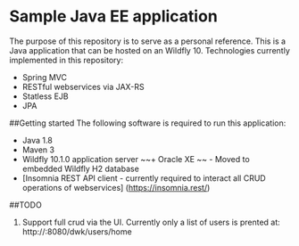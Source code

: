 # Sample Java EE application
The purpose of this repository is to serve as a personal reference. This is a Java application that can be hosted on an Wildfly 10. Technologies currently implemented in this repository:

+ Spring MVC
+ RESTful webservices via JAX-RS
+ Statless EJB
+ JPA


##Getting started
The following software is required to run this application:

+ Java 1.8
+ Maven 3
+ Wildfly 10.1.0 application server
~~+ Oracle XE ~~ - Moved to embedded Wildfly H2 database
+ [Insomnia REST API client - currently required to interact all CRUD operations of webservices] (https://insomnia.rest/)


##TODO
1. Support full crud via the UI. Currently only a list of users is prented at: http://<Server-address>:8080/dwk/users/home